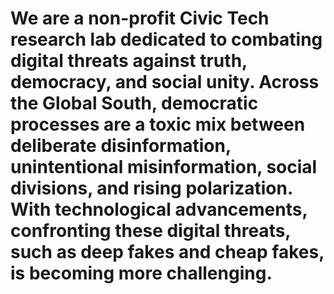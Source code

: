 
# We are a non-profit Civic Tech research lab dedicated to combating digital threats against truth, democracy, and social unity. Across the Global South, democratic processes are a toxic mix between deliberate disinformation, unintentional misinformation, social divisions, and rising polarization. With technological advancements, confronting these digital threats, such as deep fakes and cheap fakes, is becoming more challenging.

